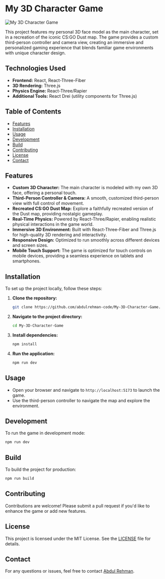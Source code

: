 # My 3D Character Game

![My 3D Character Game](https://res.cloudinary.com/dgljsrfmk/image/upload/v1728549141/oymdiwdncara9tzw9yxb.png)

This project features my personal 3D face model as the main character, set in a recreation of the iconic CS:GO Dust map. The game provides a custom third-person controller and camera view, creating an immersive and personalized gaming experience that blends familiar game environments with unique character design.

## Technologies Used

- **Frontend:** React, React-Three-Fiber
- **3D Rendering:** Three.js
- **Physics Engine:** React-Three/Rapier
- **Additional Tools:** React Drei (utility components for Three.js)

## Table of Contents

- [Features](#features)
- [Installation](#installation)
- [Usage](#usage)
- [Development](#development)
- [Build](#build)
- [Contributing](#contributing)
- [License](#license)
- [Contact](#contact)

## Features

- **Custom 3D Character:** The main character is modeled with my own 3D face, offering a personal touch.
- **Third-Person Controller & Camera:** A smooth, customized third-person view with full control of movement.
- **Recreated CS:GO Dust Map:** Explore a faithfully recreated version of the Dust map, providing nostalgic gameplay.
- **Real-Time Physics:** Powered by React-Three/Rapier, enabling realistic physical interactions in the game world.
- **Immersive 3D Environment:** Built with React-Three-Fiber and Three.js for high-quality 3D rendering and interactivity.
- **Responsive Design:** Optimized to run smoothly across different devices and screen sizes.
- **Mobile Touch Support:** The game is optimized for touch controls on mobile devices, providing a seamless experience on tablets and smartphones.

## Installation

To set up the project locally, follow these steps:

1. **Clone the repository:**

   ```bash
   git clone https://github.com/abdulrehman-code/My-3D-Character-Game.git
   ```
   
2. **Navigate to the project directory:**

   ```bash
   cd My-3D-Character-Game
   ```

3. **Install dependencies:**

   ```bash
   npm install
   ```

4. **Run the application:**

   ```bash
   npm run dev
   ```

## Usage

- Open your browser and navigate to `http://localhost:5173` to launch the game.
- Use the third-person controller to navigate the map and explore the environment.

## Development

To run the game in development mode:

```bash
npm run dev
```

## Build

To build the project for production:

```bash
npm run build
```

## Contributing

Contributions are welcome! Please submit a pull request if you'd like to enhance the game or add new features.

## License

This project is licensed under the MIT License. See the [LICENSE](LICENSE) file for details.

## Contact

For any questions or issues, feel free to contact [Abdul Rehman](mailto:abdulrehman.code1@gmail.com).
